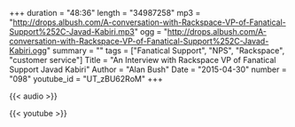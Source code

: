 +++
duration = "48:36"
length = "34987258"
mp3 = "http://drops.albush.com/A-conversation-with-Rackspace-VP-of-Fanatical-Support%252C-Javad-Kabiri.mp3"
ogg = "http://drops.albush.com/A-conversation-with-Rackspace-VP-of-Fanatical-Support%252C-Javad-Kabiri.ogg"
summary = ""
tags = ["Fanatical Support", "NPS", "Rackspace", "customer service"]
Title = "An Interview with Rackspace VP of Fanatical Support Javad Kabiri"
Author = "Alan Bush"
Date = "2015-04-30"
number = "098"
youtube_id = "UT_zBU62RoM"
+++

{{< audio >}}

{{< youtube >}}
